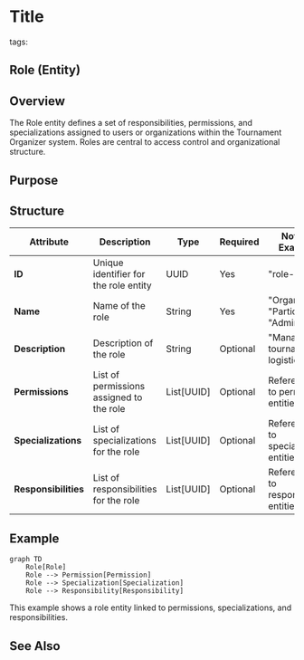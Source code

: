 # Title

tags:

## Role (Entity)

## Overview

The Role entity defines a set of responsibilities, permissions, and specializations assigned to users or organizations within the Tournament Organizer system. Roles are central to access control and organizational structure.

## Purpose

## Structure

| Attribute          | Description                                         | Type     | Required | Notes / Example                           |
|--------------------|-----------------------------------------------------|----------|----------|-------------------------------------------|
| **ID**             | Unique identifier for the role entity               | UUID     | Yes      | "role-001"                               |
| **Name**           | Name of the role                                    | String   | Yes      | "Organizer", "Participant", "Admin"      |
| **Description**    | Description of the role                             | String   | Optional | "Manages tournament logistics"           |
| **Permissions**    | List of permissions assigned to the role            | List[UUID]| Optional | References to permission entities         |
| **Specializations**| List of specializations for the role                | List[UUID]| Optional | References to specialization entities     |
| **Responsibilities**| List of responsibilities for the role              | List[UUID]| Optional | References to responsibility entities     |

## Example

```mermaid
graph TD
    Role[Role]
    Role --> Permission[Permission]
    Role --> Specialization[Specialization]
    Role --> Responsibility[Responsibility]
```

This example shows a role entity linked to permissions, specializations, and responsibilities.

## See Also
